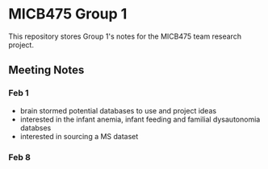 # MICB475 Group 1
This repository stores Group 1's notes for the MICB475 team research project. 

## Meeting Notes

### Feb 1
- brain stormed potential databases to use and project ideas
- interested in the infant anemia, infant feeding and familial dysautonomia databses
- interested in sourcing a MS dataset 

### Feb 8
